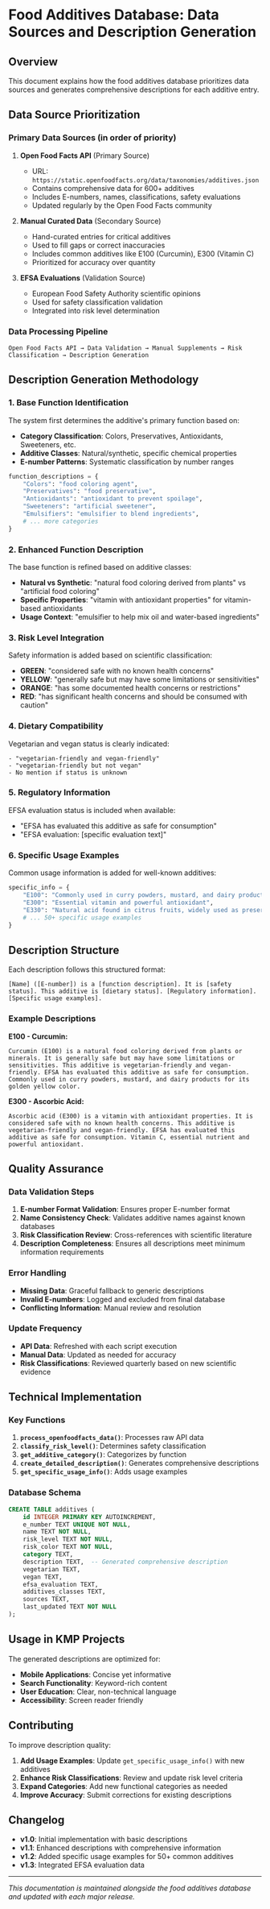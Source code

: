# Food Additives Database: Data Sources and Description Generation

## Overview

This document explains how the food additives database prioritizes data sources and generates comprehensive descriptions for each additive entry.

## Data Source Prioritization

### Primary Data Sources (in order of priority)

1. **Open Food Facts API** (Primary Source)
   - URL: `https://static.openfoodfacts.org/data/taxonomies/additives.json`
   - Contains comprehensive data for 600+ additives
   - Includes E-numbers, names, classifications, safety evaluations
   - Updated regularly by the Open Food Facts community

2. **Manual Curated Data** (Secondary Source)
   - Hand-curated entries for critical additives
   - Used to fill gaps or correct inaccuracies
   - Includes common additives like E100 (Curcumin), E300 (Vitamin C)
   - Prioritized for accuracy over quantity

3. **EFSA Evaluations** (Validation Source)
   - European Food Safety Authority scientific opinions
   - Used for safety classification validation
   - Integrated into risk level determination

### Data Processing Pipeline

```
Open Food Facts API → Data Validation → Manual Supplements → Risk Classification → Description Generation
```

## Description Generation Methodology

### 1. Base Function Identification

The system first determines the additive's primary function based on:

- **Category Classification**: Colors, Preservatives, Antioxidants, Sweeteners, etc.
- **Additive Classes**: Natural/synthetic, specific chemical properties
- **E-number Patterns**: Systematic classification by number ranges

```python
function_descriptions = {
    "Colors": "food coloring agent",
    "Preservatives": "food preservative", 
    "Antioxidants": "antioxidant to prevent spoilage",
    "Sweeteners": "artificial sweetener",
    "Emulsifiers": "emulsifier to blend ingredients",
    # ... more categories
}
```

### 2. Enhanced Function Description

The base function is refined based on additive classes:

- **Natural vs Synthetic**: "natural food coloring derived from plants" vs "artificial food coloring"
- **Specific Properties**: "vitamin with antioxidant properties" for vitamin-based antioxidants
- **Usage Context**: "emulsifier to help mix oil and water-based ingredients"

### 3. Risk Level Integration

Safety information is added based on scientific classification:

- **GREEN**: "considered safe with no known health concerns"
- **YELLOW**: "generally safe but may have some limitations or sensitivities"
- **ORANGE**: "has some documented health concerns or restrictions"
- **RED**: "has significant health concerns and should be consumed with caution"

### 4. Dietary Compatibility

Vegetarian and vegan status is clearly indicated:

```
- "vegetarian-friendly and vegan-friendly"
- "vegetarian-friendly but not vegan"
- No mention if status is unknown
```

### 5. Regulatory Information

EFSA evaluation status is included when available:

- "EFSA has evaluated this additive as safe for consumption"
- "EFSA evaluation: [specific evaluation text]"

### 6. Specific Usage Examples

Common usage information is added for well-known additives:

```python
specific_info = {
    "E100": "Commonly used in curry powders, mustard, and dairy products",
    "E300": "Essential vitamin and powerful antioxidant",
    "E330": "Natural acid found in citrus fruits, widely used as preservative",
    # ... 50+ specific usage examples
}
```

## Description Structure

Each description follows this structured format:

```
[Name] ([E-number]) is a [function description]. It is [safety status]. This additive is [dietary status]. [Regulatory information]. [Specific usage examples].
```

### Example Descriptions

**E100 - Curcumin:**
```
Curcumin (E100) is a natural food coloring derived from plants or minerals. It is generally safe but may have some limitations or sensitivities. This additive is vegetarian-friendly and vegan-friendly. EFSA has evaluated this additive as safe for consumption. Commonly used in curry powders, mustard, and dairy products for its golden yellow color.
```

**E300 - Ascorbic Acid:**
```
Ascorbic acid (E300) is a vitamin with antioxidant properties. It is considered safe with no known health concerns. This additive is vegetarian-friendly and vegan-friendly. EFSA has evaluated this additive as safe for consumption. Vitamin C, essential nutrient and powerful antioxidant.
```

## Quality Assurance

### Data Validation Steps

1. **E-number Format Validation**: Ensures proper E-number format
2. **Name Consistency Check**: Validates additive names against known databases
3. **Risk Classification Review**: Cross-references with scientific literature
4. **Description Completeness**: Ensures all descriptions meet minimum information requirements

### Error Handling

- **Missing Data**: Graceful fallback to generic descriptions
- **Invalid E-numbers**: Logged and excluded from final database
- **Conflicting Information**: Manual review and resolution

### Update Frequency

- **API Data**: Refreshed with each script execution
- **Manual Data**: Updated as needed for accuracy
- **Risk Classifications**: Reviewed quarterly based on new scientific evidence

## Technical Implementation

### Key Functions

1. **`process_openfoodfacts_data()`**: Processes raw API data
2. **`classify_risk_level()`**: Determines safety classification
3. **`get_additive_category()`**: Categorizes by function
4. **`create_detailed_description()`**: Generates comprehensive descriptions
5. **`get_specific_usage_info()`**: Adds usage examples

### Database Schema

```sql
CREATE TABLE additives (
    id INTEGER PRIMARY KEY AUTOINCREMENT,
    e_number TEXT UNIQUE NOT NULL,
    name TEXT NOT NULL,
    risk_level TEXT NOT NULL,
    risk_color TEXT NOT NULL,
    category TEXT,
    description TEXT,  -- Generated comprehensive description
    vegetarian TEXT,
    vegan TEXT,
    efsa_evaluation TEXT,
    additives_classes TEXT,
    sources TEXT,
    last_updated TEXT NOT NULL
);
```

## Usage in KMP Projects

The generated descriptions are optimized for:

- **Mobile Applications**: Concise yet informative
- **Search Functionality**: Keyword-rich content
- **User Education**: Clear, non-technical language
- **Accessibility**: Screen reader friendly

## Contributing

To improve description quality:

1. **Add Usage Examples**: Update `get_specific_usage_info()` with new additives
2. **Enhance Risk Classifications**: Review and update risk level criteria
3. **Expand Categories**: Add new functional categories as needed
4. **Improve Accuracy**: Submit corrections for existing descriptions

## Changelog

- **v1.0**: Initial implementation with basic descriptions
- **v1.1**: Enhanced descriptions with comprehensive information
- **v1.2**: Added specific usage examples for 50+ common additives
- **v1.3**: Integrated EFSA evaluation data

---

*This documentation is maintained alongside the food additives database and updated with each major release.* 